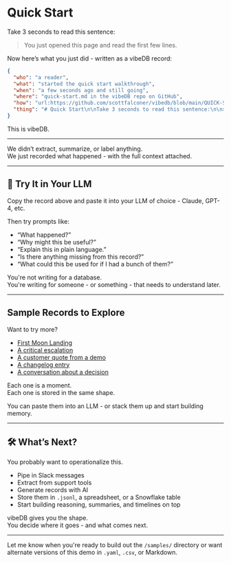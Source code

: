 # Quick Start

Take 3 seconds to read this sentence:

> You just opened this page and read the first few lines.

Now here’s what you just did - written as a vibeDB record:

```json
{
  "who": "a reader",
  "what": "started the quick start walkthrough",
  "when": "a few seconds ago and still going",
  "where": "quick-start.md in the vibeDB repo on GitHub",
  "how": "url:https://github.com/scottfalconer/vibedb/blob/main/QUICK-START.md",
  "thing": "# Quick Start\n\nTake 3 seconds to read this sentence:\n\n> You just opened this page and read the first few lines.\n\nNow here’s what you just did - written as a vibeDB record:"
}
```

This is vibeDB.

---

We didn’t extract, summarize, or label anything.  
We just recorded what happened - with the full context attached.

---

## 🧠 Try It in Your LLM

Copy the record above and paste it into your LLM of choice - Claude, GPT-4, etc.

Then try prompts like:

- “What happened?”  
- “Why might this be useful?”  
- “Explain this in plain language.”  
- “Is there anything missing from this record?”  
- “What could this be used for if I had a bunch of them?”

You're not writing for a database.  
You're writing for someone - or something - that needs to understand later.

---

## Sample Records to Explore

Want to try more?

- [First Moon Landing](./samples/moon-landing.json)  
- [A critical escalation](./samples/escalation.json)  
- [A customer quote from a demo](./samples/demo-quote.json)  
- [A changelog entry](./samples/changelog.json)  
- [A conversation about a decision](./samples/internal-decision.json)

Each one is a moment.  
Each one is stored in the same shape.

You can paste them into an LLM - or stack them up and start building memory.

---

## 🛠️ What’s Next?

You probably want to operationalize this.

- Pipe in Slack messages  
- Extract from support tools  
- Generate records with AI  
- Store them in `.jsonl`, a spreadsheet, or a Snowflake table  
- Start building reasoning, summaries, and timelines on top

vibeDB gives you the shape.  
You decide where it goes - and what comes next.

---

Let me know when you're ready to build out the `/samples/` directory or want alternate versions of this demo in `.yaml`, `.csv`, or Markdown.